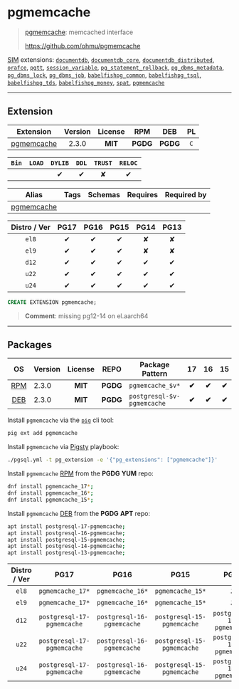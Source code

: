 # pgmemcache


> [pgmemcache](https://github.com/ohmu/pgmemcache): memcached interface
>
> https://github.com/ohmu/pgmemcache





[SIM](/sim) extensions: [`documentdb`](/documentdb), [`documentdb_core`](/documentdb_core), [`documentdb_distributed`](/documentdb_distributed), [`orafce`](/orafce), [`pgtt`](/pgtt), [`session_variable`](/session_variable), [`pg_statement_rollback`](/pg_statement_rollback), [`pg_dbms_metadata`](/pg_dbms_metadata), [`pg_dbms_lock`](/pg_dbms_lock), [`pg_dbms_job`](/pg_dbms_job), [`babelfishpg_common`](/babelfishpg_common), [`babelfishpg_tsql`](/babelfishpg_tsql), [`babelfishpg_tds`](/babelfishpg_tds), [`babelfishpg_money`](/babelfishpg_money), [`spat`](/spat), [`pgmemcache`](/pgmemcache)


-------
## Extension


| Extension | Version | License | RPM | DEB | PL |
|-----------|:-------:|:-------:|:---:|:---:|:--:|
| [pgmemcache](https://github.com/ohmu/pgmemcache) | 2.3.0 | **<span class="tcblue">MIT</span>** | **<span class="tccyan">PGDG</span>** | **<span class="tccyan">PGDG</span>** | `C` |



| `Bin` | `LOAD` | `DYLIB` | `DDL` | `TRUST` | `RELOC` |
|:-----:|:------:|:-------:|:-----:|:-------:|:-------:|
|  |  | <span class="tcblue">✔</span> | <span class="tcblue">✔</span> | <span class="tcwarn">✘</span> | <span class="tcblue">✔</span> |



| Alias | Tags | Schemas | Requires | Required by |
|-------|------|---------|----------|-------------|
| [pgmemcache](/pgmemcache) |  |  |  |  |



| Distro / Ver | PG17 | PG16 | PG15 | PG14 | PG13 |
|:------------:|:----:|:----:|:----:|:----:|:----:|
| `el8` | <span class="tcblue">✔</span> | <span class="tcblue">✔</span> | <span class="tcblue">✔</span> | <span class="tcred">✘</span> | <span class="tcred">✘</span> |
| `el9` | <span class="tcblue">✔</span> | <span class="tcblue">✔</span> | <span class="tcblue">✔</span> | <span class="tcred">✘</span> | <span class="tcred">✘</span> |
| `d12` | <span class="tcblue">✔</span> | <span class="tcblue">✔</span> | <span class="tcblue">✔</span> | <span class="tcblue">✔</span> | <span class="tcblue">✔</span> |
| `u22` | <span class="tcblue">✔</span> | <span class="tcblue">✔</span> | <span class="tcblue">✔</span> | <span class="tcblue">✔</span> | <span class="tcblue">✔</span> |
| `u24` | <span class="tcblue">✔</span> | <span class="tcblue">✔</span> | <span class="tcblue">✔</span> | <span class="tcblue">✔</span> | <span class="tcblue">✔</span> |





```sql
CREATE EXTENSION pgmemcache;
```
> **Comment**: missing pg12-14 on el.aarch64
-----------


## Packages


| OS | Version | License | REPO | Package Pattern | 17 | 16 | 15 | 14 | 13 | Dependency |
|:--:|---------|:-------:|:----:|-----------------|:--:|:--:|:--:|:--:|:--:|------------|
| [RPM](/rpm) | 2.3.0 | **<span class="tcblue">MIT</span>** | **<span class="tccyan">PGDG</span>** | `pgmemcache_$v*` | **<span class="tccyan">✔</span>** | **<span class="tccyan">✔</span>** | **<span class="tccyan">✔</span>** |  |  |  |
| [DEB](/deb) | 2.3.0 | **<span class="tcblue">MIT</span>** | **<span class="tccyan">PGDG</span>** | `postgresql-$v-pgmemcache` | **<span class="tccyan">✔</span>** | **<span class="tccyan">✔</span>** | **<span class="tccyan">✔</span>** |  |  |  |



Install `pgmemcache` via the [`pig`](https://github.com/pgsty/pig) cli tool:

```bash
pig ext add pgmemcache
```


Install `pgmemcache` via [Pigsty](https://pigsty.io/docs/pgext/usage/install/) playbook:

```bash
./pgsql.yml -t pg_extension -e '{"pg_extensions": ["pgmemcache"]}'
```


Install `pgmemcache` [RPM](/rpm) from the **<span class="tccyan">PGDG</span>** **YUM** repo:

```bash
dnf install pgmemcache_17*;
dnf install pgmemcache_16*;
dnf install pgmemcache_15*;
```


Install `pgmemcache` [DEB](/deb) from the **<span class="tccyan">PGDG</span>** **APT** repo:

```bash
apt install postgresql-17-pgmemcache;
apt install postgresql-16-pgmemcache;
apt install postgresql-15-pgmemcache;
apt install postgresql-14-pgmemcache;
apt install postgresql-13-pgmemcache;
```




| Distro / Ver | PG17 | PG16 | PG15 | PG14 | PG13 |
|:------------:|:----:|:----:|:----:|:----:|:----:|
| `el8` | `pgmemcache_17*` | `pgmemcache_16*` | `pgmemcache_15*` | <span class="tcred">✘</span> | <span class="tcred">✘</span> |
| `el9` | `pgmemcache_17*` | `pgmemcache_16*` | `pgmemcache_15*` | <span class="tcred">✘</span> | <span class="tcred">✘</span> |
| `d12` | `postgresql-17-pgmemcache` | `postgresql-16-pgmemcache` | `postgresql-15-pgmemcache` | `postgresql-14-pgmemcache` | `postgresql-13-pgmemcache` |
| `u22` | `postgresql-17-pgmemcache` | `postgresql-16-pgmemcache` | `postgresql-15-pgmemcache` | `postgresql-14-pgmemcache` | `postgresql-13-pgmemcache` |
| `u24` | `postgresql-17-pgmemcache` | `postgresql-16-pgmemcache` | `postgresql-15-pgmemcache` | `postgresql-14-pgmemcache` | `postgresql-13-pgmemcache` |





